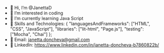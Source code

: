- 👋 Hi, I’m @JanettaD
- 👀 I’m interested in coding 
- 🌱 I’m currently learning Java Script
- 🚀 Skills and Technologies:
  {
  "languagesAndFrameworks": ["HTML", "CSS", "JavaScript"],
  "libraries": ["lit-html", "Page.js"],
  "testing": ["Mocha", "Chai"]
};
- 📧 Email: janetta.doncheva@gmail.com
- 🔗 LinkedIn: https://www.linkedin.com/in/janetta-doncheva-b7860822b/

